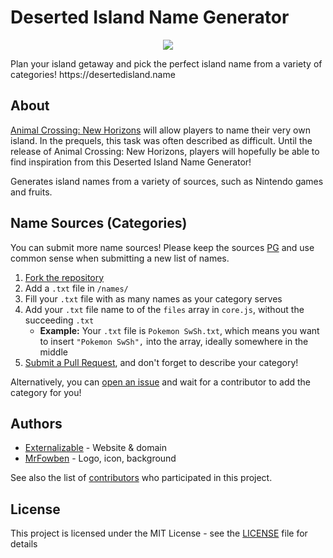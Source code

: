 # Deserted Island Name Generator
<p align="center">
  <img src="https://desertedisland.name/img/logo.png">
</p>
Plan your island getaway and pick the perfect island name from a variety of categories! https://desertedisland.name

## About
[Animal Crossing: New Horizons](http://www.animal-crossing.com/new-horizons) will allow players to name their very own island. In the prequels, this task was often described as difficult. Until the release of Animal Crossing: New Horizons, players will hopefully be able to find inspiration from this Deserted Island Name Generator!

Generates island names from a variety of sources, such as Nintendo games and fruits.

## Name Sources (Categories)
You can submit more name sources! Please keep the sources [PG](https://en.wikipedia.org/wiki/Motion_Picture_Association_of_America_film_rating_system#MPAA_film_ratings) and use common sense when submitting a new list of names.

1. [Fork the repository](https://github.com/Externalizable/desertedisland.name/fork)
2. Add a `.txt` file in `/names/`
3. Fill your `.txt` file with as many names as your category serves
4. Add your `.txt` file name to of the `files` array in `core.js`, without the succeeding `.txt`
    * **Example:** Your `.txt` file is `Pokemon SwSh.txt`, which means you want to insert `"Pokemon SwSh",` into the array, ideally somewhere in the middle
5. [Submit a Pull Request](https://github.com/Externalizable/desertedisland.name/pulls), and don't forget to describe your category!

Alternatively, you can [open an issue](https://github.com/Externalizable/desertedisland.name/issues/new) and wait for a contributor to add the category for you!

## Authors
- [Externalizable](https://github.com/Externalizable) - Website & domain
- [MrFowben](https://twitter.com/MrFowben) - Logo, icon, background

See also the list of [contributors](https://github.com/Externalizable/desertedisland.name/contributors) who participated in this project.

## License
This project is licensed under the MIT License - see the [LICENSE](https://github.com/Externalizable/desertedisland.name/blob/master/LICENSE) file for details
